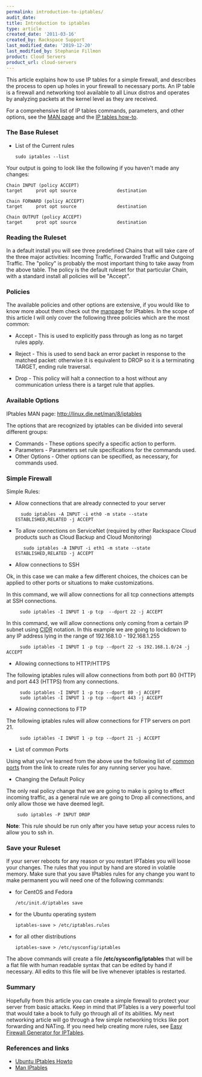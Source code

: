 ```yaml
---
permalink: introduction-to-iptables/
audit_date:
title: Introduction to iptables
type: article
created_date: '2011-03-16'
created_by: Rackspace Support
last_modified_date: '2019-12-20'
last_modified_by: Stephanie Fillmon
product: Cloud Servers
product_url: cloud-servers
---
```


This article explains how to use IP tables for a simple firewall, and
describes the process to open up holes in your firewall to necessary
ports. An IP table is a firewall and networking tool available to
all Linux distros and operates by analyzing packets at the kernel level
as they are received.

For a comprehensive list of IP tables commands, parameters, and other
options, see the [MAN page](http://linux.die.net/man/8/iptables) and the
[IP tables how-to](https://help.ubuntu.com/community/IptablesHowTo/).

### The Base Ruleset

-   List of the Current rules

        sudo iptables --list

Your output is going to look like the following if you haven't made any
changes:

    Chain INPUT (policy ACCEPT)
    target     prot opt source               destination

    Chain FORWARD (policy ACCEPT)
    target     prot opt source               destination

    Chain OUTPUT (policy ACCEPT)
    target     prot opt source               destination


### Reading the Ruleset

In a default install you will see three predefined Chains that will take
care of the three major activities: Incoming Traffic, Forwarded Traffic
and Outgoing Traffic. The "policy" is probably the most important thing
to take away from the above table. The policy is the default ruleset for
that particular Chain, with a standard install all policies will be
"Accept".

### Policies

The available policies and other options are extensive, if you would
like to know more about them check out the [manpage](http://linux.die.net/man/8/iptables "http://linux.die.net/man/8/iptables")
for IPtables. In the scope of this article I will only cover the
following three policies which are the most common:

-   Accept - This is used to explicitly pass through as long as no
    target rules apply.

-   Reject - This is used to send back an error packet in response to
    the matched packet: otherwise it is equivalent to DROP so it is a
    terminating TARGET, ending rule traversal.

-   Drop - This policy will halt a connection to a host without any
    communication unless there is a target rule that applies.

### Available Options

IPtables MAN page: <http://linux.die.net/man/8/iptables>

The options that are recognized by iptables can be divided into several
different groups:

-   Commands - These options specify a
    specific action to perform.
-   Parameters - Parameters set rule
    specifications for the commands used.
-   Other Options - Other options can
    be specified, as necessary, for commands used.

### Simple Firewall

Simple Rules:

-  Allow connections that are already connected to your server

         sudo iptables -A INPUT -i eth0 -m state --state ESTABLISHED,RELATED -j ACCEPT

- To allow connections on ServiceNet (required by other Rackspace Cloud products such as Cloud Backup and Cloud Monitoring)

         sudo iptables -A INPUT -i eth1 -m state --state ESTABLISHED,RELATED -j ACCEPT

-  Allow connections to SSH

  Ok, in this case we can make a few different choices, the choices can be
applied to other ports or situations to make customizations.

  In this command, we will allow connections for all tcp connections
attempts at SSH connections.

         sudo iptables -I INPUT 1 -p tcp  --dport 22 -j ACCEPT

  In this command, we will allow connections only coming from a certain IP
subnet using [CIDR](http://en.wikipedia.org/wiki/Classless_Inter-Domain_Routing "http://en.wikipedia.org/wiki/Classless_Inter-Domain_Routing")
notation. In this example we are going to lockdown to any IP address
lying in the range of 192.168.1.0 - 192.168.1.255

         sudo iptables -I INPUT 1 -p tcp --dport 22 -s 192.168.1.0/24 -j ACCEPT

-  Allowing connections to HTTP/HTTPS

  The following iptables rules will allow connections from both port 80
(HTTP) and port 443 (HTTPS) from any connections.

         sudo iptables -I INPUT 1 -p tcp --dport 80 -j ACCEPT
         sudo iptables -I INPUT 1 -p tcp --dport 443 -j ACCEPT

-  Allowing connections to FTP

  The following iptables rules will allow connections for FTP servers on
port 21.

         sudo iptables -I INPUT 1 -p tcp --dport 21 -j ACCEPT

-  List of common Ports

  Using what you've learned from the above use the following list of
[common ports](http://en.wikipedia.org/wiki/List_of_TCP_and_UDP_port_numbers#Well_known_ports:_1_-_1023)
from the link to create rules for any running server you have.

-  Changing the Default Policy

  The only real policy change that we are going to make is going to effect
incoming traffic, as a general rule we are going to Drop all
connections, and only allow those we have deemed legit.

        sudo iptables -P INPUT DROP

  **Note**: This rule should be run only after you have setup your access
    rules to allow you to ssh in.

### Save your Ruleset

If your server reboots for any reason or you restart IPTables you will
loose your changes. The rules that you input by hand are stored in
volatile memory. Make sure that you save IPtables rules for any change
you want to make permanent you will need one of the following commands:

-   for CentOS and Fedora

        /etc/init.d/iptables save

-   for the Ubuntu operating system

        iptables-save > /etc/iptables.rules

-   for all other distributions

        iptables-save > /etc/sysconfig/iptables

The above commands will create a file **/etc/sysconfig/iptables** that will
be a flat file with human readable syntax that can be edited by hand if
necessary. All edits to this file will be live whenever iptables is
restarted.

### Summary

Hopefully from this article you can create a simple firewall to protect
your server from basic attacks. Keep in mind that IPTables is a very
powerful tool that would take a book to fully go through all of its
abilities. My next networking article will go through a few simple
networking tricks like port forwarding and NATing. If you need help
creating more rules, see [Easy Firewall Generator for IPTables](http://easyfwgen.morizot.net/gen/ "http://easyfwgen.morizot.net/gen/").

### References and links

-   [Ubuntu IPtables Howto](https://help.ubuntu.com/community/IptablesHowTo/ "https://help.ubuntu.com/community/IptablesHowTo/")
-   [Man IPtables](http://linux.die.net/man/8/iptables "http://linux.die.net/man/8/iptables")
